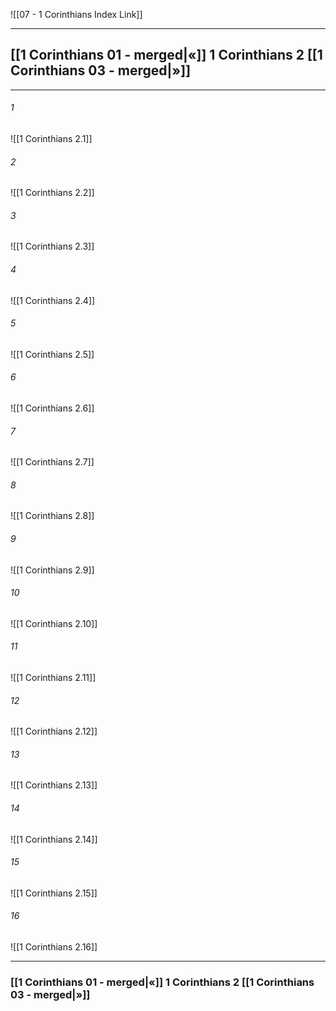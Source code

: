 ![[07 - 1 Corinthians Index Link]]

---
##  [[1 Corinthians 01 - merged|«]] 1 Corinthians 2 [[1 Corinthians 03 - merged|»]]

---

###### 1
![[1 Corinthians 2.1]] 

###### 2
![[1 Corinthians 2.2]] 

###### 3
![[1 Corinthians 2.3]] 

###### 4
![[1 Corinthians 2.4]]

###### 5 
![[1 Corinthians 2.5]] 

###### 6
![[1 Corinthians 2.6]] 

###### 7
![[1 Corinthians 2.7]] 

###### 8
![[1 Corinthians 2.8]] 

###### 9
![[1 Corinthians 2.9]] 

###### 10
![[1 Corinthians 2.10]] 

###### 11
![[1 Corinthians 2.11]] 

###### 12
![[1 Corinthians 2.12]]

###### 13
![[1 Corinthians 2.13]] 

###### 14
![[1 Corinthians 2.14]] 

###### 15
![[1 Corinthians 2.15]]

###### 16
![[1 Corinthians 2.16]] 


---
###  [[1 Corinthians 01 - merged|«]] 1 Corinthians 2 [[1 Corinthians 03 - merged|»]]